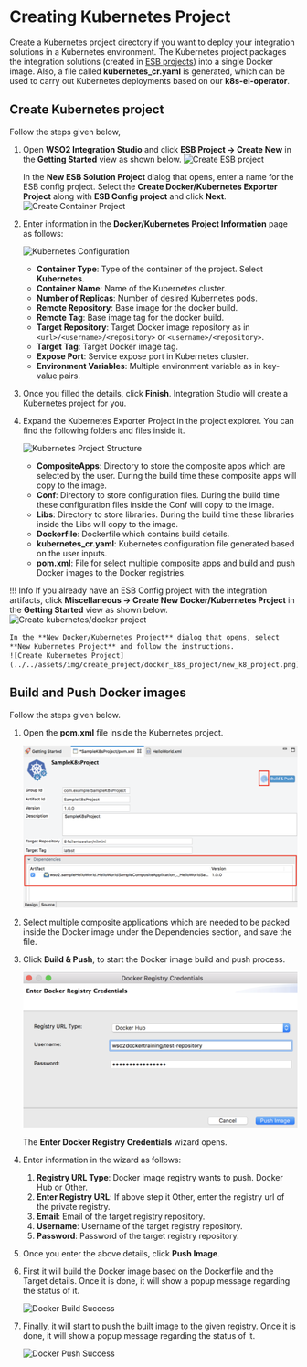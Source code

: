 # Creating Kubernetes Project

Create a Kubernetes project directory if you want to deploy your integration solutions in a Kubernetes environment. The Kubernetes project packages the integration solutions (created in [ESB projects](../../develop/creating-projects)) into a single Docker image. Also, a file called **kubernetes_cr.yaml** is generated, which can be used to carry out Kubernetes deployments based on our **k8s-ei-operator**.

## Create Kubernetes project
Follow the steps given below,

1.  Open **WSO2 Integration Studio** and click **ESB Project → Create New** in the **Getting Started** view as shown below.
    ![Create ESB project](../assets/img/tutorials/119132413/119132414.png)

    In the **New ESB Solution Project** dialog that opens, enter a name for the ESB config project. Select the **Create Docker/Kubernetes Exporter Project** along with **ESB Config project** and click **Next**.
    ![Create Container Project](../assets/img/create_project/docker_k8s_project/create-container-project.png)

3.  Enter information in the **Docker/Kubernetes Project Information** page as follows:

    ![Kubernetes Configuration](../assets/img/create_project/docker_k8s_project/k8s-details.png)

    -   **Container Type**: Type of the container of the project. Select **Kubernetes**.
    -   **Container Name**: Name of the Kubernetes cluster.
    -   **Number of Replicas**: Number of desired Kubernetes pods.
    -   **Remote Repository**:  Base image for the docker build.
    -   **Remote Tag**: Base image tag for the docker build.
    -   **Target Repository**:  Target Docker image repository as in `<url>/<username>/<repository>` or `<username>/<repository>`.
    -   **Target Tag**: Target Docker image tag.
    -   **Expose Port**: Service expose port in Kubernetes cluster.
    -   **Environment Variables**: Multiple environment variable as in key-value pairs.
    
4.  Once you filled the details, click **Finish**. Integration Studio will create a Kubernetes project for you.

5.  Expand the Kubernetes Exporter Project in the project explorer. You can find the following folders and files inside it.

    ![Kubernetes Project Structure](../assets/img/create_project/docker_k8s_project/k8s-project.png)
    
    -   **CompositeApps**:  Directory to store the composite apps which are selected by the user. During the build time these composite apps will copy to the image.
    -   **Conf**: Directory to store configuration files. During the build time these configuration files inside the Conf will copy to the image.   
    -   **Libs**: Directory to store libraries. During the build time these libraries inside the Libs will copy to the image.
    -   **Dockerfile**: Dockerfile which contains build details.
    -   **kubernetes_cr.yaml**: Kubernetes configuration file generated based on the user inputs.
    -   **pom.xml**: File for select multiple composite apps and build and push Docker images to the Docker registries.

!!! Info
    If you already have an ESB Config project with the integration artifacts, click **Miscellaneous → Create New Docker/Kubernetes Project** in the **Getting Started** view as shown below.
    ![Create kubernetes/docker project](../assets/img/create_project/docker_k8s_project/kubernetes-docker-project.png)

    In the **New Docker/Kubernetes Project** dialog that opens, select **New Kubernetes Project** and follow the instructions.
    ![Create Kubernetes Project](../../assets/img/create_project/docker_k8s_project/new_k8_project.png)
       
## Build and Push Docker images

Follow the steps given below.

1.  Open the **pom.xml** file inside the Kubernetes project.

    ![Kubernetes pom view](../assets/img/create_project/docker_k8s_project/k8s-pom.png)
    
2.  Select multiple composite applications which are needed to be packed inside the Docker image under the Dependencies section, and save the file.
3.  Click **Build & Push**, to start the Docker image build and push process.

    ![Docker Registry Auth Details](../assets/img/create_project/docker_k8s_project/k8s-auth.png)

    The **Enter Docker Registry Credentials** wizard opens.
    
4.  Enter information in the wizard as follows:
    
    1.  **Registry URL Type**: Docker image registry wants to push. Docker Hub or Other.
    2.  **Enter Registry URL**: If above step it Other, enter the registry url of the private registry.
    3.  **Email**: Email of the target registry repository.
    4.  **Username**: Username of the target registry repository.
    5.  **Password**: Password of the target registry repository.
    
5.  Once you enter the above details, click **Push Image**.

6.  First it will build the Docker image based on the Dockerfile and the Target details. Once it is done, it will show a popup message regarding the status of it.

    ![Docker Build Success](../assets/img/create_project/docker_k8s_project/build.png)

7.  Finally, it will start to push the built image to the given registry. Once it is done, it will show a popup message regarding the status of it.

    ![Docker Push Success](../assets/img/create_project/docker_k8s_project/push.png)
